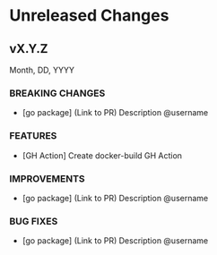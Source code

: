 # Unreleased Changes

## vX.Y.Z

Month, DD, YYYY

### BREAKING CHANGES

- [go package] (Link to PR) Description @username

### FEATURES

- [GH Action] Create docker-build GH Action

### IMPROVEMENTS

- [go package] (Link to PR) Description @username

### BUG FIXES

- [go package] (Link to PR) Description @username
